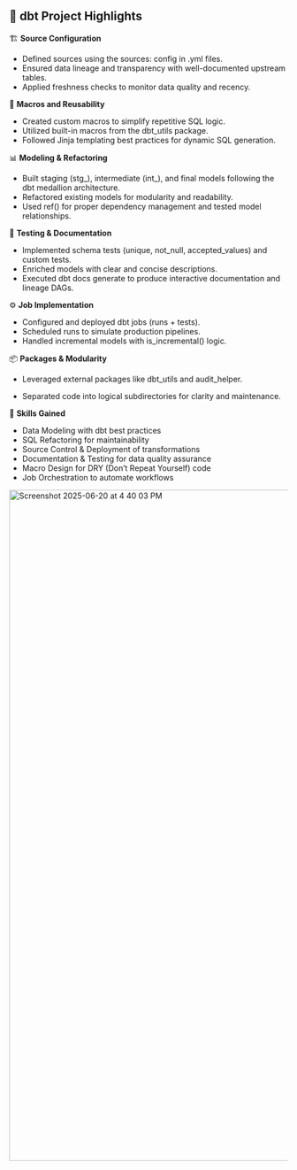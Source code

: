 ## 🚀 **dbt Project Highlights**

🏗️ **Source Configuration**

* Defined sources using the sources: config in .yml files.
* Ensured data lineage and transparency with well-documented upstream tables.
* Applied freshness checks to monitor data quality and recency.

🧩 **Macros and Reusability**

* Created custom macros to simplify repetitive SQL logic.
* Utilized built-in macros from the dbt_utils package.
* Followed Jinja templating best practices for dynamic SQL generation.

📊 **Modeling & Refactoring**

* Built staging (stg_), intermediate (int_), and final models following the dbt medallion architecture.
* Refactored existing models for modularity and readability.
* Used ref() for proper dependency management and tested model relationships.

🧪 **Testing & Documentation**

* Implemented schema tests (unique, not_null, accepted_values) and custom tests.
* Enriched models with clear and concise descriptions.
* Executed dbt docs generate to produce interactive documentation and lineage DAGs.

⚙️ **Job Implementation**

* Configured and deployed dbt jobs (runs + tests).
* Scheduled runs to simulate production pipelines.
* Handled incremental models with is_incremental() logic.

📦 **Packages & Modularity**

* Leveraged external packages like dbt_utils and audit_helper.

* Separated code into logical subdirectories for clarity and maintenance.

🧠 **Skills Gained**

* Data Modeling with dbt best practices
* SQL Refactoring for maintainability
* Source Control & Deployment of transformations
* Documentation & Testing for data quality assurance
* Macro Design for DRY (Don’t Repeat Yourself) code
* Job Orchestration to automate workflows

<img width="1213" alt="Screenshot 2025-06-20 at 4 40 03 PM" src="https://github.com/user-attachments/assets/4a264b71-15f5-454f-9678-711b6b9bd86c" />
